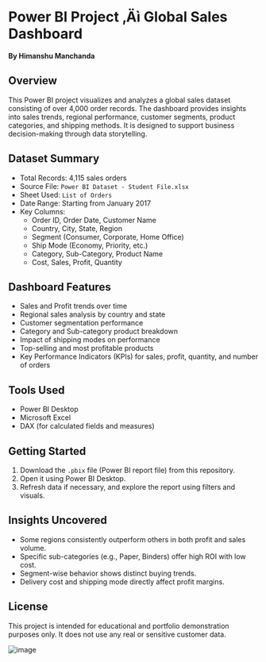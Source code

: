 
# Power BI Project ‚Äì Global Sales Dashboard  
**By Himanshu Manchanda**

## Overview  
This Power BI project visualizes and analyzes a global sales dataset consisting of over 4,000 order records. The dashboard provides insights into sales trends, regional performance, customer segments, product categories, and shipping methods. It is designed to support business decision-making through data storytelling.

## Dataset Summary  
- Total Records: 4,115 sales orders  
- Source File: `Power BI Dataset - Student File.xlsx`  
- Sheet Used: `List of Orders`  
- Date Range: Starting from January 2017  
- Key Columns:  
  - Order ID, Order Date, Customer Name  
  - Country, City, State, Region  
  - Segment (Consumer, Corporate, Home Office)  
  - Ship Mode (Economy, Priority, etc.)  
  - Category, Sub-Category, Product Name  
  - Cost, Sales, Profit, Quantity

## Dashboard Features  
- Sales and Profit trends over time  
- Regional sales analysis by country and state  
- Customer segmentation performance  
- Category and Sub-category product breakdown  
- Impact of shipping modes on performance  
- Top-selling and most profitable products  
- Key Performance Indicators (KPIs) for sales, profit, quantity, and number of orders

## Tools Used  
- Power BI Desktop  
- Microsoft Excel  
- DAX (for calculated fields and measures)

## Getting Started  
1. Download the `.pbix` file (Power BI report file) from this repository.  
2. Open it using Power BI Desktop.  
3. Refresh data if necessary, and explore the report using filters and visuals.

## Insights Uncovered  
- Some regions consistently outperform others in both profit and sales volume.  
- Specific sub-categories (e.g., Paper, Binders) offer high ROI with low cost.  
- Segment-wise behavior shows distinct buying trends.  
- Delivery cost and shipping mode directly affect profit margins.

## License  
This project is intended for educational and portfolio demonstration purposes only. It does not use any real or sensitive customer data.

![image](https://github.com/user-attachments/assets/ca6b3f2d-e192-4387-92f4-8fdf1bc1ee05)
